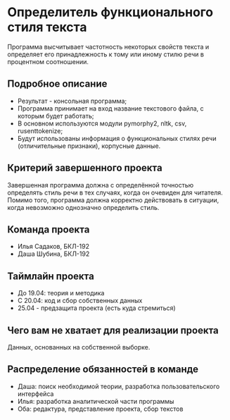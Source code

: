 # Определитель функционального стиля текста

Программа высчитывает частотность некоторых свойств текста и определяет его принадлежность к тому или иному стилю речи в процентном соотношении.

## Подробное описание

- Результат - консольная программа;
- Программа принимает на вход название текстового файла, с которым будет работать;
- В основном используются модули pymorphy2, nltk, csv, rusenttokenize;
- Будут использованы информация о функциональных стилях речи (отличительные признаки), корпусные данные.

## Критерий завершенного проекта

Завершенная программа должна с определённой точностью определять стиль речи в тех случаях, когда он очевиден для читателя. Помимо того, программа должна корректно действовать в ситуации, когда невозможно однозначно определить стиль.

## Команда проекта

- Илья Садаков, БКЛ-192
- Даша Шубина, БКЛ-192

## Таймлайн проекта

- До 19.04: теория и методика
- С 20.04: код и сбор собственных данных
- 25.04 - предзащита проекта (есть куда стремиться)

## Чего вам не хватает для реализации проекта

Данных, основанных на собственной выборке.

## Распределение обязанностей в команде

- Даша: поиск необходимой теории, разработка пользовательского интерфейса
- Илья: разработка аналитической части программы
- Оба: редактура, представление проекта, сбор текстов
